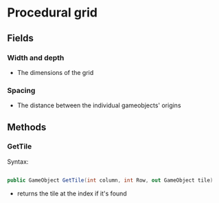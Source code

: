 # Procedural grid
## Fields
### Width and depth
- The dimensions of the grid
### Spacing
- The distance between the individual gameobjects' origins

## Methods
### GetTile
Syntax:
```csharp

public GameObject GetTile(int column, int Row, out GameObject tile)
```
- returns the tile at the index if it's found
